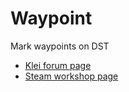 # Waypoint

Mark waypoints on DST

- [Klei forum page](https://forums.kleientertainment.com/files/file/1580-waypoint/)
- [Steam workshop page](https://steamcommunity.com/sharedfiles/filedetails/?id=714735102)
